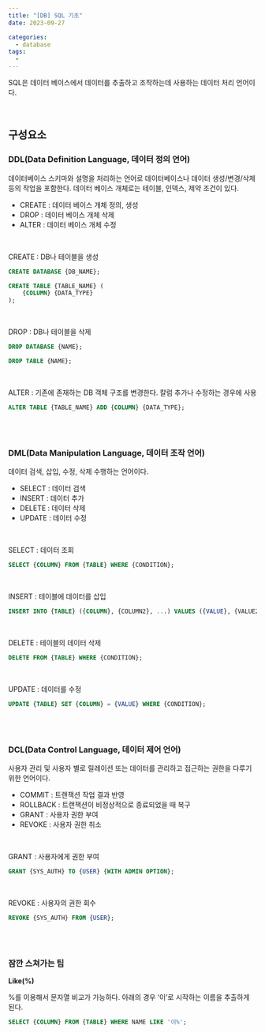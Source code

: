 ```yaml
---
title: "[DB] SQL 기초"
date: 2023-09-27

categories:
  - database
tags:
  -
---
```


SQL은 데이터 베이스에서 데이터를 추출하고 조작하는데 사용하는 데이터 처리 언어이다.

<br>

## 구성요소

### **DDL(Data Definition Language, 데이터 정의 언어)**

데이터베이스 스키마와 설명을 처리하는 언어로 데이터베이스나 데이터 생성/변경/삭제 등의 작업을 포함한다. 데이터 베이스 개체로는 테이블, 인덱스, 제약 조건이 있다.

- CREATE : 데이터 베이스 개체 정의, 생성
- DROP : 데이터 베이스 개체 삭제
- ALTER : 데이터 베이스 개체 수정

<br>

CREATE : DB나 테이블을 생성

```sql
CREATE DATABASE {DB_NAME};

CREATE TABLE {TABLE_NAME} (
	{COLUMN} {DATA_TYPE}
);
```

<br>

DROP : DB나 테이블을 삭제

```sql
DROP DATABASE {NAME};

DROP TABLE {NAME};
```

<br>

ALTER : 기존에 존재하는 DB 객체 구조를 변경한다. 칼럼 추가나 수정하는 경우에 사용

```sql
ALTER TABLE {TABLE_NAME} ADD {COLUMN} {DATA_TYPE};
```

<br>
<br>

### **DML(Data Manipulation Language, 데이터 조작 언어)**

데이터 검색, 삽입, 수정, 삭제 수행하는 언어이다.

- SELECT : 데이터 검색
- INSERT : 데이터 추가
- DELETE : 데이터 삭제
- UPDATE : 데이터 수정

<br>

SELECT : 데이터 조회

```sql
SELECT {COLUMN} FROM {TABLE} WHERE {CONDITION};
```

<br>

INSERT : 테이블에 데이터를 삽입

```sql
INSERT INTO {TABLE} ({COLUMN}, {COLUMN2}, ...) VALUES ({VALUE}, {VALUE2}, ...);
```

<br>

DELETE : 테이블의 데이터 삭제

```sql
DELETE FROM {TABLE} WHERE {CONDITION};
```

<br>

UPDATE : 데이터를 수정

```sql
UPDATE {TABLE} SET {COLUMN} = {VALUE} WHERE {CONDITION};
```

<br>
<br>

### **DCL(Data Control Language, 데이터 제어 언어)**

사용자 관리 및 사용자 별로 릴레이션 또는 데이터를 관리하고 접근하는 권한을 다루기 위한 언어이다.

- COMMIT : 트랜잭션 작업 결과 반영
- ROLLBACK : 트랜잭션이 비정상적으로 종료되었을 때 복구
- GRANT : 사용자 권한 부여
- REVOKE : 사용자 권한 취소

<br>

GRANT : 사용자에게 권한 부여

```sql
GRANT {SYS_AUTH} TO {USER} {WITH ADMIN OPTION};
```

<br>

REVOKE : 사용자의 권한 회수

```sql
REVOKE {SYS_AUTH} FROM {USER};
```

<br>
<br>

### 잠깐 스쳐가는 팁

**Like(%)**

%를 이용해서 문자열 비교가 가능하다. 아래의 경우 ‘이’로 시작하는 이름을 추출하게 된다.

```sql
SELECT {COLUMN} FROM {TABLE} WHERE NAME LIKE '이%';
```

<br>
<br>
